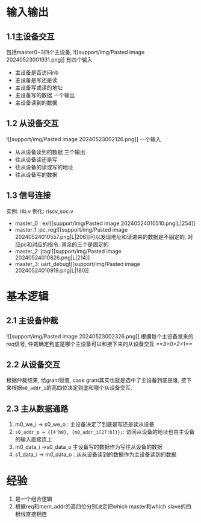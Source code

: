 # 输入输出
## 1.1主设备交互
包括master0~3四个主设备, 
![[support/img/Pasted image 20240523001931.png]]
有四个输入
- 主设备是否访问rib
- 主设备是写还是读
- 主设备写或读的地址
- 主设备写的数据
一个输出
- 主设备读到的数据
## 1.2 从设备交互
![[support/img/Pasted image 20240523002126.png]]
一个输入
- 从从设备读到的数据
三个输出
- 往从设备读还是写
- 往从设备的读或写的地址
- 往从设备写的数据
## 1.3 信号连接
实例: rib.v
例化: riscv_soc.v
- master_0 : ex![[support/img/Pasted image 20240524010510.png|L|254]]
- master_1 :pc_reg![[support/img/Pasted image 20240524010557.png|L|206]]可以发现地址和读进来的数据是不固定的, 对应pc和对应的指令. 其余的三个是固定的
- master_2 :jtag![[support/img/Pasted image 20240524010826.png|L|214]]
- master_3: uart_debug![[support/img/Pasted image 20240524010919.png|L|180]]
# 基本逻辑
## 2.1 主设备仲裁
![[support/img/Pasted image 20240523002326.png]]
根据每个主设备发来的req信号, 仲裁确定到底是哪个主设备可以和接下来的从设备交互
*==3>0>2>1==*
## 2.2 从设备交互
根据仲裁结果, 给grant赋值, case grant其实也就是选中了主设备到底是谁, 接下来根据`m0_addr_i`的高四位决定到底和哪个从设备交互.
## 2.3 主从数据通路
1.  m0_we_i → s0_we_o : 主设备决定了到底是写还是读从设备
2. `s0_addr_o = {{4'h0}, {m0_addr_i[27:0]}};`: 访问从设备的地址也由主设备的输入直接连上
3.  m0_data_i →s0_data_o 主设备写的数据作为写往从设备的数据
4.  s1_data_i → m0_data_o : 从从设备读到的数据作为主设备读到的数据
# 经验
1. 是一个组合逻辑
2. 根据req和mem_addr的高四位分别决定把which master和which slave的四根线直接相连